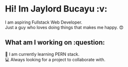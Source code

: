 <h1>Hi! Im Jaylord Bucayu :v:</h1>

I am aspiring Fullstack Web Developer. 
</br>
Just a guy who loves doing things that makes me happy. :heart_eyes:


<h2>What am I working on :question:</h2>
 📖 I am currently learning PERN stack.
 </br>
 💻 Always looking for a project to collaborate with.
 


